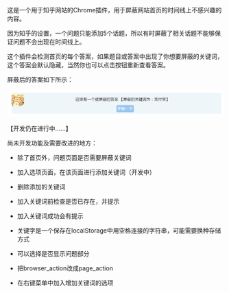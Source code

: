 这是一个用于知乎网站的Chrome插件，用于屏蔽网站首页的时间线上不感兴趣的内容。

因为知乎的设置，一个问题只能添加5个话题，所以有时屏蔽了相关话题不能够保证问题不会出现在时间线上。

这个插件会检测首页的每个答案，如果题目或答案中出现了你想要屏蔽的关键词，这个答案会默认隐藏，当然你也可以点击按钮重新查看答案。

屏蔽后的答案如下所示：

![](images/block1.png)

【开发仍在进行中……】

尚未开发功能及需要改进的地方：

- 除了首页外，问题页面是否需要屏蔽关键词

- 加入选项页面，在该页面进行添加关键词（开发中）

- 删除添加的关键词

- 加入关键词前检查是否已存在，并提示

- 加入关键词成功会有提示

- 关键字是一个保存在localStorage中用空格连接的字符串，可能需要换种存储方式

- 可以选择是否显示问题部分

- 把browser_action改成page_action

- 在右键菜单中加入增加关键词的选项
